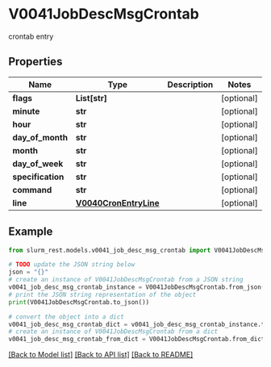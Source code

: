 # V0041JobDescMsgCrontab

crontab entry

## Properties

Name | Type | Description | Notes
------------ | ------------- | ------------- | -------------
**flags** | **List[str]** |  | [optional] 
**minute** | **str** |  | [optional] 
**hour** | **str** |  | [optional] 
**day_of_month** | **str** |  | [optional] 
**month** | **str** |  | [optional] 
**day_of_week** | **str** |  | [optional] 
**specification** | **str** |  | [optional] 
**command** | **str** |  | [optional] 
**line** | [**V0040CronEntryLine**](V0040CronEntryLine.md) |  | [optional] 

## Example

```python
from slurm_rest.models.v0041_job_desc_msg_crontab import V0041JobDescMsgCrontab

# TODO update the JSON string below
json = "{}"
# create an instance of V0041JobDescMsgCrontab from a JSON string
v0041_job_desc_msg_crontab_instance = V0041JobDescMsgCrontab.from_json(json)
# print the JSON string representation of the object
print(V0041JobDescMsgCrontab.to_json())

# convert the object into a dict
v0041_job_desc_msg_crontab_dict = v0041_job_desc_msg_crontab_instance.to_dict()
# create an instance of V0041JobDescMsgCrontab from a dict
v0041_job_desc_msg_crontab_from_dict = V0041JobDescMsgCrontab.from_dict(v0041_job_desc_msg_crontab_dict)
```
[[Back to Model list]](../README.md#documentation-for-models) [[Back to API list]](../README.md#documentation-for-api-endpoints) [[Back to README]](../README.md)


